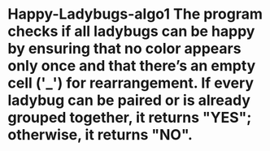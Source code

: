 # Happy-Ladybugs-algo1 The program checks if all ladybugs can be happy by ensuring that no color appears only once and that there’s an empty cell ('_') for rearrangement. If every ladybug can be paired or is already grouped together, it returns "YES"; otherwise, it returns "NO".
